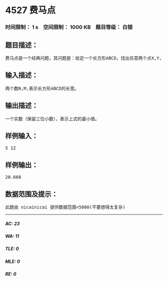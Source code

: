 # 4527 费马点   
### 时间限制： 1 s&nbsp;&nbsp;&nbsp;&nbsp;空间限制： 1000 KB&nbsp;&nbsp;&nbsp;&nbsp;题目等级： 白银  
## 题目描述：  

<pre>
费马点是一个经典问题，其问题是：给定一个长方形ABCD，找出任意两个点X,Y，使得AX+BX+CY+DY+XY最小。
</pre>
  
  
## 输入描述：  

<pre>
两个数N,M,表示长方形ABCD的长宽。
</pre>
  
  
## 输出描述：  

<pre>
一个实数（保留三位小数），表示上式的最小值。
</pre>
  
  
## 样例输入：  

<pre>
5 12
</pre>
  
  
## 样例输出：  

<pre>
20.660
</pre>
  
  
## 数据范围及提示：  

<pre>
此题由 nicainicai 提供数据范围<5000(不要想得太复杂)
</pre>
  
  
***  

##### AC: 23  
##### WA: 11  
##### TLE: 0  
##### MLE: 0  
##### RE: 0  
